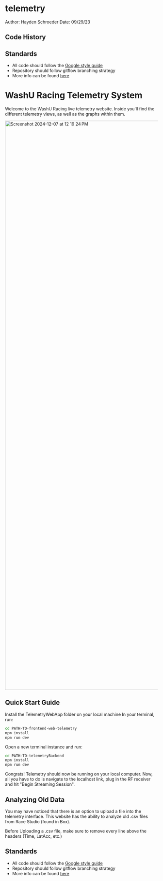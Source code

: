 # telemetry

Author: Hayden Schroeder
Date: 09/29/23

## Code History

## Standards

- All code should follow the [Google style guide](https://google.github.io/styleguide/)
- Repository should follow gitflow branching strategy
- More info can be found [here](https://docs.google.com/document/d/1ARGR6GPORXKE09iwE0viAhfVXgTAP3NhcMlSWubIhwk/edit?usp=sharing)

# WashU Racing Telemetry System
Welcome to the WashU Racing live telemetry website. 
Inside you'll find the different telemetry views, as well as the graphs within them.

<img width="1874" alt="Screenshot 2024-12-07 at 12 19 24 PM" src="https://github.com/user-attachments/assets/aa53862d-0035-4198-9a74-da177b05f3d3" />

## Quick Start Guide
Install the TelemetryWebApp folder on your local machine
In your terminal, run:
```sh
cd PATH-TO-frontend-web-telemetry
npm install
npm run dev
```
Open a new terminal instance and run:
```sh
cd PATH-TO-telemetryBackend
npm install
npm run dev
```

Congrats! Telemetry should now be running on your local computer. Now, all you have to do is navigate to the localhost
link, plug in the RF receiver 
and hit "Begin Streaming Session".

## Analyzing Old Data
You may have noticed that there is an option to upload a file into the telemetry interface. This website
has the ability to analyze old .csv files from Race Studio (found in Box).

Before Uploading a .csv file, make sure to remove every line above the headers (Time, LatAcc, etc.)


## Standards

- All code should follow the [Google style guide](https://google.github.io/styleguide/)
- Repository should follow gitflow branching strategy
- More info can be found [here](https://docs.google.com/document/d/1ARGR6GPORXKE09iwE0viAhfVXgTAP3NhcMlSWubIhwk/edit?usp=sharing)
